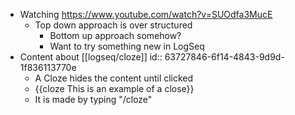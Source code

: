 - Watching https://www.youtube.com/watch?v=SUOdfa3MucE
	- Top down approach is over structured
		- Bottom up approach somehow?
		- Want to try something new in LogSeq
- Content about [[logseq/cloze]]
  id:: 63727846-6f14-4843-9d9d-1f836113770e
	- A Cloze hides the content until clicked
	- {{cloze This is an example of a close}}
	- It is made by typing "/cloze"